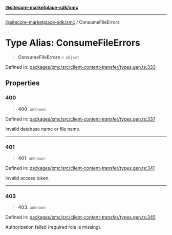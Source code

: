 [**@sitecore-marketplace-sdk/xmc**](../README.md)

***

[@sitecore-marketplace-sdk/xmc](../README.md) / ConsumeFileErrors

# Type Alias: ConsumeFileErrors

> **ConsumeFileErrors** = `object`

Defined in: [packages/xmc/src/client-content-transfer/types.gen.ts:333](https://github.com/Sitecore/sitecore-marketplace-sdk/blob/e87783cce9f115393973a45e109d17b99bf1df7e/packages/xmc/src/client-content-transfer/types.gen.ts#L333)

## Properties

### 400

> **400**: `unknown`

Defined in: [packages/xmc/src/client-content-transfer/types.gen.ts:337](https://github.com/Sitecore/sitecore-marketplace-sdk/blob/e87783cce9f115393973a45e109d17b99bf1df7e/packages/xmc/src/client-content-transfer/types.gen.ts#L337)

Invalid database name or file name.

***

### 401

> **401**: `unknown`

Defined in: [packages/xmc/src/client-content-transfer/types.gen.ts:341](https://github.com/Sitecore/sitecore-marketplace-sdk/blob/e87783cce9f115393973a45e109d17b99bf1df7e/packages/xmc/src/client-content-transfer/types.gen.ts#L341)

Invalid access token.

***

### 403

> **403**: `unknown`

Defined in: [packages/xmc/src/client-content-transfer/types.gen.ts:345](https://github.com/Sitecore/sitecore-marketplace-sdk/blob/e87783cce9f115393973a45e109d17b99bf1df7e/packages/xmc/src/client-content-transfer/types.gen.ts#L345)

Authorization failed (required role is missing).
